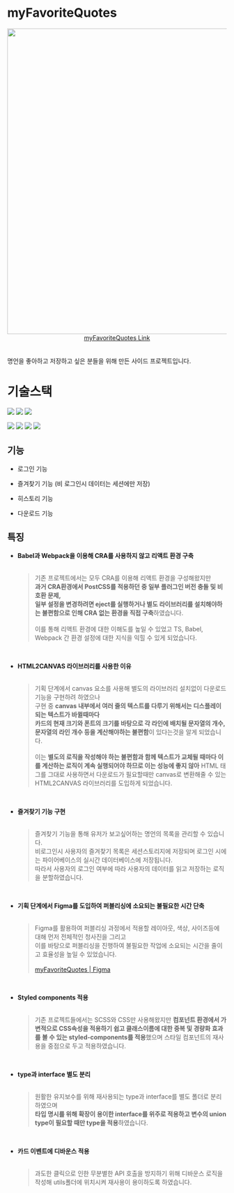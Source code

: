 # myFavoriteQuotes

<div align="center"><img width=700 src="https://user-images.githubusercontent.com/72868495/192459761-80ee064b-828d-488c-a3b4-4a1dcc9df166.png"></div>

<div align=center><a href="https://myfavoritequotes.netlify.app">myFavoriteQuotes Link</a></div><br>
<br>
명언을 좋아하고 저장하고 싶은 분들을 위해 만든 사이드 프로젝트입니다.

# 기술스택

<img src="https://img.shields.io/badge/React-20232A?style=for-the-badge&logo=react&logoColor=61DAFB" /> <img src="https://img.shields.io/badge/TypeScript-3178C6?style=for-the-badge&logo=TypeScript&logoColor=white" /> <img src="https://img.shields.io/badge/styled--components-DB7093?style=for-the-badge&logo=styled-components&logoColor=white" />

<img src="https://img.shields.io/badge/webpack-%238DD6F9.svg?style=for-the-badge&logo=webpack&logoColor=black" /> <img src="https://img.shields.io/badge/Babel-F9DC3e?style=for-the-badge&logo=babel&logoColor=black" /> <img src="https://img.shields.io/badge/Firebase-039BE5?style=for-the-badge&logo=Firebase&logoColor=white" /> <img src="https://img.shields.io/badge/figma-%23F24E1E.svg?style=for-the-badge&logo=figma&logoColor=white" />

## 기능

- 로그인 기능

- 즐겨찾기 기능 (비 로그인시 데이터는 세션에만 저장)

- 히스토리 기능

- 다운로드 기능

## 특징

- **Babel과 Webpack을 이용해 CRA를 사용하지 않고 리액트 환경 구축**<br><br>
  > 기존 프로젝트에서는 모두 CRA를 이용해 리액트 환경을 구성해왔지만<br>
  > **과거 CRA환경에서 PostCSS를 적용하던 중 일부 플러그인 버전 충돌 및 비호환 문제,**<br>
  > **일부 설정을 변경하려면 eject를 실행하거나 별도 라이브러리를 설치해야하는 불편함으로 인해 CRA 없는 환경을 직접 구축**하였습니다.<br><br>
  > 이를 통해 리액트 환경에 대한 이해도를 높일 수 있었고 TS, Babel, Webpack 간 환경 설정에 대한 지식을 익힐 수 있게 되었습니다.

<br>

- **HTML2CANVAS 라이브러리를 사용한 이유**<br><br>
    > 기획 단계에서 canvas 요소를 사용해 별도의 라이브러리 설치없이 다운로드 기능을 구현하려 하였으나<br>
구현 중 **canvas 내부에서 여러 줄의 텍스트를 다루기 위해서는 디스플레이 되는 텍스트가 바뀔때마다**<br>
**카드의 현재 크기와 폰트의 크기를 바탕으로 각 라인에 배치될 문자열의 개수, 문자열의 라인 개수 등을 계산해야하는 불편함**이 있다는것을 알게 되었습니다.<br><br>
이는 **별도의 로직을 작성해야 하는 불편함과 함께 텍스트가 교체될 때마다 이를 계산하는 로직이 계속 실행되어야 하므로 이는 성능에 좋지 않아** HTML 태그를 그대로 사용하면서 다운로드가 필요할때만 canvas로 변환해줄 수 있는 HTML2CANVAS 라이브러리를 도입하게 되었습니다.

<br>

- **즐겨찾기 기능 구현**<br><br>
    > 즐겨찾기 기능을 통해 유저가 보고싶어하는 명언의 목록을 관리할 수 있습니다.<br>
비로그인시 사용자의 즐겨찾기 목록은 세션스토리지에 저장되며 로그인 시에는 파이어베이스의 실시간 데이터베이스에 저장됩니다.<br>
따라서 사용자의 로그인 여부에 따라 사용자의 데이터를 읽고 저장하는 로직을 분할하였습니다.<br>

<br>

- **기획 단계에서 Figma를 도입하여 퍼블리싱에 소요되는 불필요한 시간 단축**<br><br>
    > Figma를 활용하여 퍼블리싱 과정에서 적용할 레이아웃, 색상, 사이즈등에 대해 먼저 전체적인 청사진을 그리고<br>
이를 바탕으로 퍼블리싱을 진행하여 불필요한 작업에 소요되는 시간을 줄이고 효율성을 높일 수 있었습니다.<br><br>
    > [myFavoriteQuotes | Figma](https://www.figma.com/file/kY7HhZebiHr6R8bv6P7gwG/myfavquotes?node-id=0%3A1)

<br>

- **Styled components 적용**<br><br>
    > 기존 프로젝트들에서는 SCSS와 CSS만 사용해왔지만 **컴포넌트 환경에서 가변적으로 CSS속성을 적용하기 쉽고 클래스이름에 대한 중복 및 경량화 효과를 볼 수 있는 styled-components를 적용**했으며 스타일 컴포넌트의 재사용을 중점으로 두고 적용하였습니다.

<br>

- **type과 interface 별도 분리**<br><br>
    > 원활한 유지보수를 위해 재사용되는 type과 interface를 별도 폴더로 분리하였으며<br>
**타입 명시를 위해 확장이 용이한 interface를 위주로 적용하고 변수의 union type이 필요할 때만 type을 적용**하였습니다.

<br>

- **카드 이벤트에 디바운스 적용**<br><br>
    > 과도한 클릭으로 인한 무분별한 API 호출을 방지하기 위해 디바운스 로직을 작성해 utils폴더에 위치시켜 재사용이 용이하도록 하였습니다.
